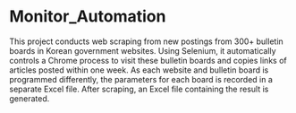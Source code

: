 # Monitor_Automation
This project conducts web scraping from new postings from 300+ bulletin boards in Korean government websites.
Using Selenium, it automatically controls a Chrome process to visit these bulletin boards and copies links of articles posted within one week.
As each website and bulletin board is programmed differently, the parameters for each board is recorded in a separate Excel file.
After scraping, an Excel file containing the result is generated.
